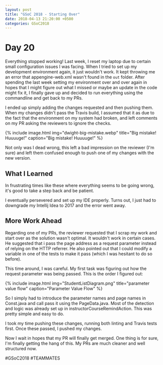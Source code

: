 ```yaml
---
layout: post
title: "GSoC 2018 - Starting Over"
date: 2018-04-13 21:20:00 +0500
categories: GSoC2018
---
```


# Day 20
Everything stopped working! Last week, I reset my laptop due to certain small configuration issues I was facing. When I tried to set up my development environment again, it just wouldn't work. It kept throwing me an error that appengine-web.xml wasn't found in the `out` folder. After spending the last week setting my environment over and over again in hopes that I might figure out what I missed or maybe an update in the code might fix it, I finally gave up and decided to run everything using the commandline and get back to my PRs.

I ended up simply adding the changes requested and then pushing them. When my changes didn't pass the Travis build, I assumed that it as due to the fact that the environment on my system had broken, and left comments on my PR asking the reviewers to ignore the checks.

{% include image.html
            img="dwight-big-mistake.webp"
            title="Big mistake! Huuuuge!"
            caption="Big mistake! Huuuuge!" %}

Not only was I dead wrong, this left a bad impression on the reviewer (I'm sure) and left them confused enough to push one of my changes with the new version.

## What I Learned
In frustrating times like these where everything seems to be going wrong, it's good to take a step back and be patient.

I eventually persevered and set up my IDE properly. Turns out, I just had to downgrade my Intellij Idea to 2017 and the error went away.

## More Work Ahead
Regarding one of my PRs, the reviewer requested that I scrap my work and start over as the solution wasn't optimal. It wouldn't work in certain cases. He suggested that i pass the page address as a request parameter instead of relying on the HTTP referrer. He also pointed out that I could modify a variable in one of the tests to make it pass (which I was hesitant to do so before).

This time around, I was careful. My first task was figuring out how the request parameter was being passed. This is the order I figured out:

{% include image.html
            img="StudentListDiagram.png"
            title="parameter value flow"
            caption="Parameter Value Flow" %}

So I simply had to introduce the parameter names and page names in Const.java and call pass it using the PageData.java. Most of the detection and logic was already set up in instructorCourseRemindAction. This was pretty simple and easy to do.

I took my time pushing these changes, running both linting and Travis tests first. Once these passed, I pushed my changes.

Now I wait in hopes that my PR will finally get merged. One thing is for sure, I'm finally getting the hang of this. My PRs are much cleaner and well structured now.

#GSoC2018 #TEAMMATES
